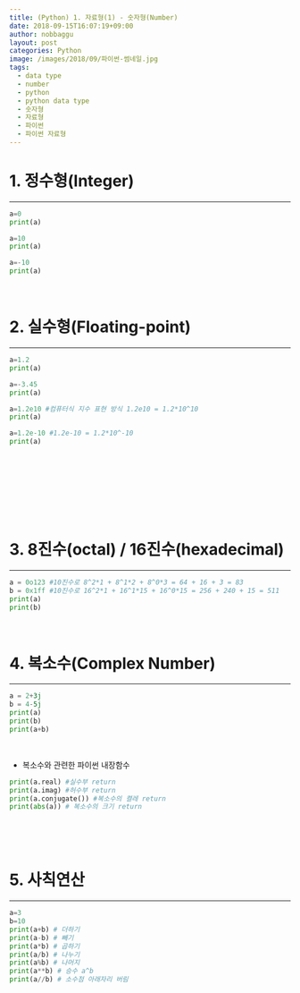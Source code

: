 ```yaml
---
title: (Python) 1. 자료형(1) - 숫자형(Number)
date: 2018-09-15T16:07:19+09:00
author: nobbaggu
layout: post
categories: Python
image: /images/2018/09/파이썬-썸네일.jpg
tags:
  - data type
  - number
  - python
  - python data type
  - 숫자형
  - 자료형
  - 파이썬
  - 파이썬 자료형
---
```

# 

# 1. 정수형(Integer)

* * *



~~~ python
a=0
print(a)

a=10
print(a)

a=-10
print(a)
~~~

&nbsp;

# 2. 실수형(Floating-point)

* * *



~~~ python
a=1.2
print(a)

a=-3.45
print(a)

a=1.2e10 #컴퓨터식 지수 표현 방식 1.2e10 = 1.2*10^10
print(a)

a=1.2e-10 #1.2e-10 = 1.2*10^-10
print(a)
~~~

&nbsp;

&nbsp;

&nbsp;

&nbsp;

# 3. 8진수(octal) / 16진수(hexadecimal)

* * *



~~~ python
a = 0o123 #10진수로 8^2*1 + 8^1*2 + 8^0*3 = 64 + 16 + 3 = 83
b = 0x1ff #10진수로 16^2*1 + 16^1*15 + 16^0*15 = 256 + 240 + 15 = 511
print(a)
print(b)
~~~

&nbsp;

# 

# 4. 복소수(Complex Number)

* * *



~~~ python
a = 2+3j
b = 4-5j
print(a)
print(b)
print(a+b)
~~~

&nbsp;

  * 복소수와 관련한 파이썬 내장함수



~~~ python
print(a.real) #실수부 return
print(a.imag) #허수부 return
print(a.conjugate()) #복소수의 켤레 return
print(abs(a)) # 복소수의 크기 return
~~~

&nbsp;

&nbsp;

# 

# 5. 사칙연산

* * *



~~~ python
a=3
b=10
print(a+b) # 더하기
print(a-b) # 빼기
print(a*b) # 곱하기
print(a/b) # 나누기
print(a%b) # 나머지
print(a**b) # 승수 a^b
print(a//b) # 소수점 아래자리 버림
~~~

